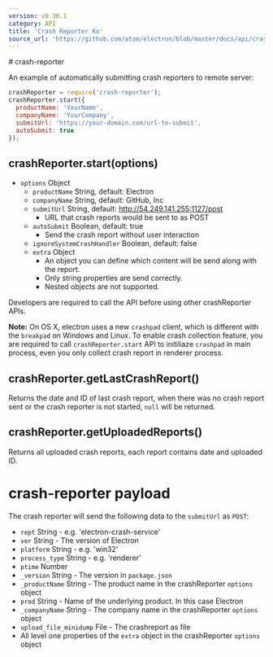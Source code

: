 ```yaml
---
version: v0.30.1
category: API
title: 'Crash Reporter Ko'
source_url: 'https://github.com/atom/electron/blob/master/docs/api/crash-reporter-ko.md'
---
```


﻿# crash-reporter

An example of automatically submitting crash reporters to remote server:

```javascript
crashReporter = require('crash-reporter');
crashReporter.start({
  productName: 'YourName',
  companyName: 'YourCompany',
  submitUrl: 'https://your-domain.com/url-to-submit',
  autoSubmit: true
});
```

## crashReporter.start(options)

* `options` Object
  * `productName` String, default: Electron
  * `companyName` String, default: GitHub, Inc
  * `submitUrl` String, default: http://54.249.141.255:1127/post
    * URL that crash reports would be sent to as POST
  * `autoSubmit` Boolean, default: true
    * Send the crash report without user interaction
  * `ignoreSystemCrashHandler` Boolean, default: false
  * `extra` Object
    * An object you can define which content will be send along with the report.
    * Only string properties are send correctly.
    * Nested objects are not supported.

Developers are required to call the API before using other crashReporter APIs.


**Note:** On OS X, electron uses a new `crashpad` client, which is different
with the `breakpad` on Windows and Linux. To enable crash collection feature,
you are required to call `crashReporter.start` API to initiliaze `crashpad` in
main process, even you only collect crash report in renderer process.

## crashReporter.getLastCrashReport()

Returns the date and ID of last crash report, when there was no crash report
sent or the crash reporter is not started, `null` will be returned.

## crashReporter.getUploadedReports()

Returns all uploaded crash reports, each report contains date and uploaded ID.

# crash-reporter payload

The crash reporter will send the following data to the `submitUrl` as `POST`:

* `rept` String - e.g. 'electron-crash-service'
* `ver` String - The version of Electron
* `platform` String - e.g. 'win32'
* `process_type` String - e.g. 'renderer'
* `ptime` Number
* `_version` String - The version in `package.json`
* `_productName` String - The product name in the crashReporter `options` object
* `prod` String - Name of the underlying product. In this case Electron
* `_companyName` String - The company name in the crashReporter `options` object
* `upload_file_minidump` File - The crashreport as file
* All level one properties of the `extra` object in the crashReporter `options` object
